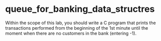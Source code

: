 # queue_for_banking_data_structres
Within the scope of this lab, you should write a C program that prints the transactions performed from the beginning of the 1st minute until the moment when there are no customers in the bank (entering -1).
